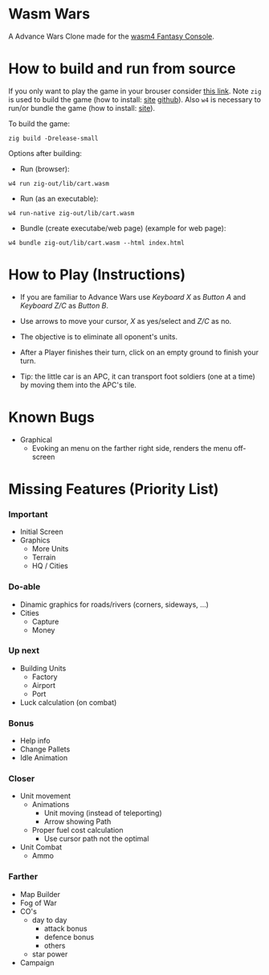 # Wasm Wars

A Advance Wars Clone made for the [wasm4 Fantasy Console](https://wasm4.org).

# How to build and run from source

If you only want to play the game in your brouser consider [this link](https://shikiyo364.itch.io/wasm-wars).
Note ``zig`` is used to build the game (how to install: [site](https://ziglang.org/learn/getting-started/#installing-zig) [github](https://github.com/ziglang/zig/wiki/Building-Zig-From-Source)).
Also ``w4`` is necessary to run/or bundle the game (how to install: [site](https://wasm4.org/docs/getting-started/setup)).

To build the game:
```console
zig build -Drelease-small
```

Options after building:
- Run (browser):
```console
w4 run zig-out/lib/cart.wasm
```

- Run (as an executable):
```console
w4 run-native zig-out/lib/cart.wasm
```

- Bundle (create executabe/web page) (example for web page):
```console
w4 bundle zig-out/lib/cart.wasm --html index.html
```

# How to Play (Instructions)

 - If you are familiar to Advance Wars use *Keyboard X* as *Button A* and *Keyboard Z/C* as *Button B*.

 - Use arrows to move your cursor, *X* as yes/select and *Z/C* as no.

 - The objective is to eliminate all oponent's units.

 - After a Player finishes their turn, click on an empty ground to finish your turn.

 - Tip: the little car is an APC, it can transport foot soldiers (one at a time) by moving them into the APC's tile.

# Known Bugs
- Graphical
    - Evoking an menu on the farther right side,
    renders the menu off-screen

# Missing Features (Priority List)

### Important
- Initial Screen
- Graphics
    - More Units
    - Terrain
    - HQ / Cities

### Do-able
- Dinamic graphics for roads/rivers (corners, sideways, ...)
- Cities
    - Capture
    - Money

### Up next
- Building Units
    - Factory
    - Airport
    - Port
- Luck calculation (on combat)

### Bonus
- Help info
- Change Pallets
- Idle Animation

### Closer
- Unit movement
    - Animations
        - Unit moving (instead of teleporting)
        - Arrow showing Path
    - Proper fuel cost calculation
        * Use cursor path not the optimal
- Unit Combat
    - Ammo

### Farther
- Map Builder
- Fog of War
- CO's
    - day to day
        - attack bonus
        - defence bonus
        - others
    - star power
- Campaign
